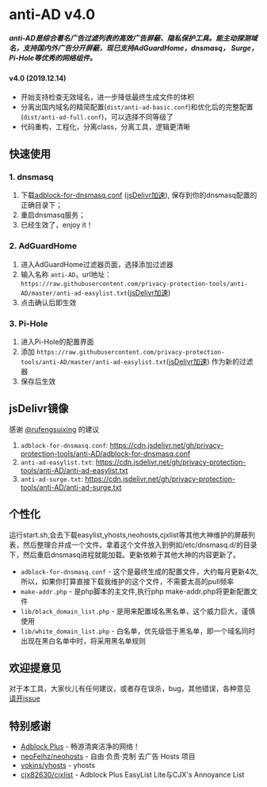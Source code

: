 # anti-AD v4.0

##### anti-AD是综合著名广告过滤列表的高效广告屏蔽、隐私保护工具。能主动探测域名，支持国内外广告分开屏蔽，现已支持AdGuardHome，dnsmasq， Surge，Pi-Hole等优秀的网络组件。

#### v4.0 (2019.12.14)

- 开始支持检查无效域名，进一步降低最终生成文件的体积
- 分离出国内域名的精简配置(`dist/anti-ad-basic.conf`)和优化后的完整配置(`dist/anti-ad-full.conf`)，可以选择不同等级了
- 代码重构，工程化，分离class，分离工具，逻辑更清晰


## 快速使用

### 1. dnsmasq
1. 下载[adblock-for-dnsmasq.conf](https://raw.githubusercontent.com/privacy-protection-tools/anti-AD/master/adblock-for-dnsmasq.conf) ([jsDelivr加速](https://cdn.jsdelivr.net/gh/privacy-protection-tools/anti-AD/adblock-for-dnsmasq.conf)), 保存到你的dnsmasq配置的正确目录下；
2. 重启dnsmasq服务；
3. 已经生效了，enjoy it！

### 2. AdGuardHome
1. 进入AdGuardHome过滤器页面，选择添加过滤器
2. 输入名称 `anti-AD`，url地址：`https://raw.githubusercontent.com/privacy-protection-tools/anti-AD/master/anti-ad-easylist.txt`([jsDelivr加速](https://cdn.jsdelivr.net/gh/privacy-protection-tools/anti-AD/anti-ad-easylist.txt))
3. 点击确认后即生效

### 3. Pi-Hole
1. 进入Pi-Hole的配置界面
2. 添加 `https://raw.githubusercontent.com/privacy-protection-tools/anti-AD/master/anti-ad-easylist.txt`([jsDelivr加速](https://cdn.jsdelivr.net/gh/privacy-protection-tools/anti-AD/anti-ad-easylist.txt)) 作为新的过滤器
3. 保存后生效

## jsDelivr镜像

感谢 [@rufengsuixing](https://github.com/rufengsuixing) 的建议
1. `adblock-for-dnsmasq.conf`: https://cdn.jsdelivr.net/gh/privacy-protection-tools/anti-AD/adblock-for-dnsmasq.conf
2. `anti-ad-easylist.txt`: https://cdn.jsdelivr.net/gh/privacy-protection-tools/anti-AD/anti-ad-easylist.txt
3. `anti-ad-surge.txt`: https://cdn.jsdelivr.net/gh/privacy-protection-tools/anti-AD/anti-ad-surge.txt


## 个性化


运行start.sh,会去下载easylist,yhosts,neohosts,cjxlist等其他大神维护的屏蔽列表，然后整理合并成一个文件。拿着这个文件放入到例如/etc/dnsmasq.d/的目录下，然后重启dnsmasq进程就能加载。更新依赖于其他大神的内容更新了。

* `adblock-for-dnsmasq.conf` - 这个是最终生成的配置文件，大约每月更新4次,所以，如果你打算直接下载我维护的这个文件，不需要太高的pull频率
* `make-addr.php` - 是php脚本的主文件,执行php make-addr.php将更新配置文件
* `lib/black_domain_list.php` - 是用来配置域名黑名单，这个威力巨大，谨慎使用
* `lib/white_domain_list.php` - 白名单，优先级低于黑名单，即一个域名同时出现在黑白名单中时，将采用黑名单规则

## 欢迎提意见

对于本工具，大家伙儿有任何建议，或者存在误杀，bug，其他错误，各种意见  [请开issue](https://github.com/gentlyxu/anti-AD/issues/new)


## 特别感谢

- [Adblock Plus](https://adblockplus.org/) - 畅游清爽洁净的网络！
- [neoFelhz/neohosts](https://github.com/neoFelhz/neohosts) - 自由·负责·克制 去广告 Hosts 项目
- [vokins/yhosts](https://github.com/vokins/yhosts) - yhosts
- [cjx82630/cjxlist](https://github.com/cjx82630/cjxlist) - Adblock Plus EasyList Lite与CJX's Annoyance List
